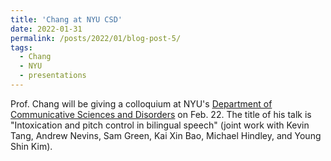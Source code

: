 ```yaml
---
title: 'Chang at NYU CSD'
date: 2022-01-31
permalink: /posts/2022/01/blog-post-5/
tags:
  - Chang
  - NYU
  - presentations
---
```


Prof. Chang will be giving a colloquium at NYU's <a href="https://steinhardt.nyu.edu/departments/communicative-sciences-and-disorders" target="_blank" rel="noopener noreferrer">Department of Communicative Sciences and Disorders</a> on Feb. 22. The title of his talk is "Intoxication and pitch control in bilingual speech" (joint work with Kevin Tang, Andrew Nevins, Sam Green, Kai Xin Bao, Michael Hindley, and Young Shin Kim).
